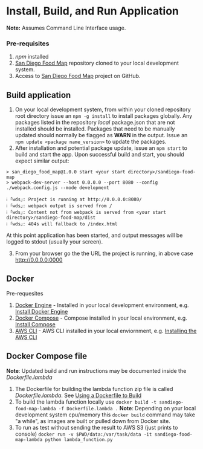 # Install, Build, and Run Application

**Note:** Assumes Command Line Interface usage.
### Pre-requisites
1. *npm* installed
2. [San Diego Food Map](https://github.com/opensandiego/sandiego-food-map.git) repository cloned to your local development system.
3. Access to [San Diego Food Map](https://github.com/opensandiego/sandiego-food-map.git) project on GitHub.

## Build application
1.  On your local development system, from within your cloned repository root directory issue an `npm -g install` to install packages globally.  Any packages listed in the repository *local* package.json that are not installed should be installed.  Packages that need to be manually updated should normally be flagged as **WARN** in the output.  Issue an  `npm update <package name_version>` to update the packages.
2. After installation and potential package update, issue an `npm start` to build and start the app.  Upon successful build and start, you should expect similar output:
~~~
> san_diego_food_map@1.0.0 start <your start directory>/sandiego-food-map
> webpack-dev-server --host 0.0.0.0 --port 8080 --config ./webpack.config.js --mode development

ℹ ｢wds｣: Project is running at http://0.0.0.0:8080/
ℹ ｢wds｣: webpack output is served from /
ℹ ｢wds｣: Content not from webpack is served from <your start directory>/sandiego-food-map/dist
ℹ ｢wds｣: 404s will fallback to /index.html
~~~
At this point application has been started, and output messages will be logged to stdout (usually your screen). 

3. From your browser go the the URL the project is running, in above case http://0.0.0.0:0000
## Docker
Pre-requesites
1. [Docker Engine](https://docs.docker.com/engine/) - Installed in your local development environment, e.g. [Install Docker Engine](https://docs.docker.com/engine/install/)
2. [Docker Compose](https://docs.docker.com/compose/) - Compose installed in your local environment, e.g. [Install Compose](https://docs.docker.com/compose/install/)
3. [AWS CLI](https://docs.aws.amazon.com/cli/latest/userguide/cli-chap-welcome.html) - AWS CLI installed in your local enviornment, e.g. [Installing the AWS CLI](https://docs.aws.amazon.com/cli/latest/userguide/cli-chap-install.html)
   
## Docker Compose file
**Note**: Updated build and run instructions may be documented inside the *Dockerfile.lambda*
1. The Dockerfile for building the  lambda function zip file is called *Dockerfile.lambda*.  See [Using a Dockerfile to Build](https://github.com/lambci/docker-lambda#using-a-dockerfile-to-build)
2.  To build the lambda function locally use `docker build -t sandiego-food-map-lambda -f Dockerfile.lambda .`
**Note**: Depending on your local development system cpu/memory this `docker build` command may take "a while", as images are built or pulled down from Docker site.
3.  To run as test without sending the result to AWS S3 (just prints to console) `docker run -v $PWD/data:/var/task/data -it sandiego-food-map-lambda python lambda_function.py `
